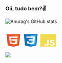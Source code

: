 ### Oii, tudo bem?✌

![Anurag's GitHub stats](https://github-readme-stats.vercel.app/api?username=henpaulo&show_icons=true&theme=midnight-purple)
<div style= "isplay: incline-block"> <br>
  <img align="center" alt="henpaulo-HTML" height="40" width="50" src="https://raw.githubusercontent.com/devicons/devicon/master/icons/html5/html5-original.svg">
  
  <img align="center" alt="henpaulo-HTML" height="40" width="50" src="https://raw.githubusercontent.com/devicons/devicon/master/icons/css3/css3-original.svg">
  
  <img align="center" alt="henpaulo-HTML" height="40" width="50" src="https://raw.githubusercontent.com/devicons/devicon/master/icons/javascript/javascript-plain.svg">
  </div>
  <br>
  <a href=https://www.linkedin.com/in/paulo-henrique-412715213/" target="_blank"><img src="https://img.shields.io/badge/-LinkedIn-%230077B5?style=for-the-badge&logo=linkedin&logoColor=white" target="_blank"></a> 




